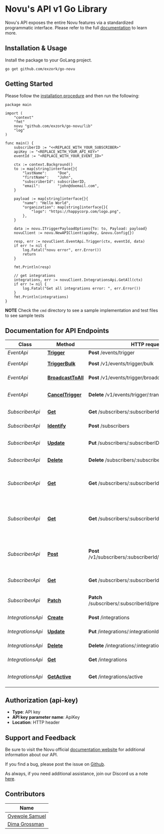 # Novu's API v1 Go Library

Novu's API exposes the entire Novu features via a standardized programmatic interface. Please refer to the full [documentation](https://docs.novu.co/docs/overview/introduction) to learn more.

## Installation & Usage
Install the package to your GoLang project.
```golang
go get github.com/exzork/go-novu
```

## Getting Started

Please follow the [installation procedure](#installation--usage) and then run the following:

```golang
package main

import (
	"context"
	"fmt"
	novu "github.com/exzork/go-novu/lib"
	"log"
)

func main() {
	subscriberID := "<<REPLACE_WITH_YOUR_SUBSCRIBER>"
	apiKey := "<REPLACE_WITH_YOUR_API_KEY>"
	eventId := "<REPLACE_WITH_YOUR_EVENT_ID>"

	ctx := context.Background()
	to := map[string]interface{}{
		"lastName":     "Doe",
		"firstName":    "John",
		"subscriberId": subscriberID,
		"email":        "john@doemail.com",
	}

	payload := map[string]interface{}{
		"name": "Hello World",
		"organization": map[string]interface{}{
			"logo": "https://happycorp.com/logo.png",
		},
	}

	data := novu.ITriggerPayloadOptions{To: to, Payload: payload}
	novuClient := novu.NewAPIClient(apiKey, &novu.Config{})

	resp, err := novuClient.EventApi.Trigger(ctx, eventId, data)
	if err != nil {
		log.Fatal("novu error", err.Error())
		return
	}

	fmt.Println(resp)

	// get integrations
	integrations, err := novuClient.IntegrationsApi.GetAll(ctx)
	if err != nil {
		log.Fatal("Get all integrations error: ", err.Error())
	}
	fmt.Println(integrations)
}
```
**NOTE**
Check the `cmd` directory to see a sample implementation and test files to see sample tests

## Documentation for API Endpoints

Class | Method                                                                           | HTTP request                            | Description
------------ |----------------------------------------------------------------------------------|-----------------------------------------| -------------
*EventApi* | [**Trigger**](https://docs.novu.co/platform/subscribers#removing-a-subscriber)   | **Post** /events/trigger                | Trigger
*EventApi* | [**TriggerBulk**](https://docs.novu.co/api/trigger-event/)   | **Post** /v1/events/trigger/bulk               | Bulk trigger event
*EventApi* | [**BroadcastToAll**](https://docs.novu.co/api/broadcast-event-to-all/)   | **Post** /v1/events/trigger/broadcast               | Broadcast event to all
*EventApi* | [**CancelTrigger**](https://docs.novu.co/api/cancel-triggered-event/)   | **Delete** /v1/events/trigger/:transactionId                | Cancel triggered event
*SubscriberApi* | [**Get**](https://docs.novu.co/api/get-subscriber/) | **Get** /subscribers/:subscriberId                 | Get a subscriber
*SubscriberApi* | [**Identify**](https://docs.novu.co/platform/subscribers#creating-a-subscriber) | **Post** /subscribers                 | Create a subscriber
*SubscriberApi* | [**Update**](https://docs.novu.co/platform/subscribers#updating-subscriber-data)     | **Put** /subscribers/:subscriberID    | Update subscriber data
*SubscriberApi* | [**Delete**](https://docs.novu.co/platform/subscribers#removing-a-subscriber)     | **Delete** /subscribers/:subscriberID | Removing a subscriber
*SubscriberApi* | [**Get**](https://docs.novu.co/api/get-a-notification-feed-for-a-particular-subscriber)     | **Get** /subscribers/:subscriberId/notifications/feed | Get a notification feed for a particular subscriber
*SubscriberApi* | [**Get**](https://docs.novu.co/api/get-the-unseen-notification-count-for-subscribers-feed)     | **Get** /subscribers/:subscriberId/notifications/feed | Get the unseen notification count for subscribers feed
*SubscriberApi* | [**Post**](https://docs.novu.co/api/mark-a-subscriber-feed-message-as-seen)     | **Post** /v1/subscribers/:subscriberId/messages/markAs | Mark a subscriber feed message as seen
*SubscriberApi* | [**Get**](https://docs.novu.co/api/get-subscriber-preferences/)     | **Get** /subscribers/:subscriberId/preferences | Get subscriber preferences
*SubscriberApi* | [**Patch**](https://docs.novu.co/api/update-subscriber-preference/)     | **Patch** /subscribers/:subscriberId/preferences/:templateId | Update subscriber preference
*IntegrationsApi* | [**Create**](https://docs.novu.co/platform/integrations)                         | **Post** /integrations                  | Create an integration
*IntegrationsApi* | [**Update**](https://docs.novu.co/platform/integrations)                         | **Put** /integrations/:integrationId    | Update an integration
*IntegrationsApi* | [**Delete**](https://docs.novu.co/platform/integrations)                         | **Delete** /integrations/:integrationId | Delete an integration
*IntegrationsApi* | [**Get**](https://docs.novu.co/platform/integrations)                            | **Get** /integrations                   | Get all integrations
*IntegrationsApi* | [**GetActive**](https://docs.novu.co/platform/intergations)                      | **Get** /integrations/active            | Get all active integrations

## Authorization (api-key)

- **Type**: API key
- **API key parameter name**: ApiKey
- **Location**: HTTP header

## Support and Feedback

Be sure to visit the Novu official [documentation website](https://docs.novu.co/docs) for additional information about our API.

If you find a bug, please post the issue on [Github](https://github.com/exzork/go-novu/issues).

As always, if you need additional assistance, join our Discord us a note [here](https://discord.gg/TT6TttXjRe).

## Contributors

Name |   
------------ |
[Oyewole Samuel](https://github.com/samsoft00) |
[Dima Grossman](https://github.com/scopsy) |
